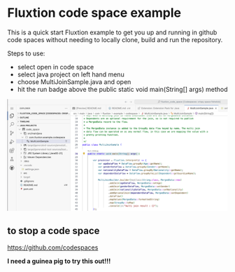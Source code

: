 # Fluxtion code space example

This is a quick start Fluxtion example to get you up and running in github code spaces without needing to locally clone,
build and run the repository.

Steps to use:

* select open in code space
* select java project on left hand menu
* choose MultiJoinSample.java and open
* hit the run badge above the public static void main(String[] args) method

![](code_space_run.png)

## to stop a code space

https://github.com/codespaces

**I need a guinea pig to try this out!!!**